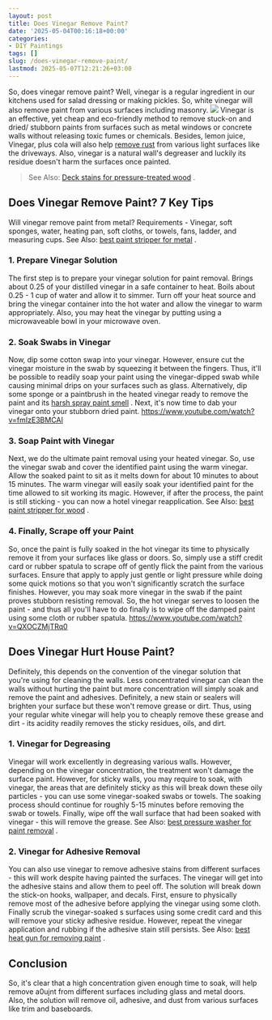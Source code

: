 ```yaml
---
layout: post
title: Does Vinegar Remove Paint?
date: '2025-05-04T00:16:18+00:00'
categories:
- DIY Paintings
tags: []
slug: /does-vinegar-remove-paint/
lastmod: 2025-05-07T12:21:26+03:00
---
```


So, does vinegar remove paint? Well, vinegar is a regular ingredient in our kitchens used for salad dressing or making pickles. So, white vinegar will also remove paint from various surfaces including masonry.
![](/assets/img/12/Pest-Control.jpg)
Vinegar is an effective, yet cheap and eco-friendly method to remove stuck-on and dried/ stubborn paints from surfaces such as metal windows or concrete walls without releasing toxic fumes or chemicals.
Besides, lemon juice, Vinegar, plus cola will also help
[remove rust](https://pestpolicy.com/best-rust-remover-for-driveways/)
from various light surfaces like the driveways. Also, vinegar is a natural wall's degreaser and luckily its residue doesn't harm the surfaces once painted.
> See Also:
> [Deck stains for pressure-treated wood](https://pestpolicy.com/best-deck-stain-for-pressure-treated-wood/)
> .
## Does Vinegar Remove Paint? 7 Key Tips
Will vinegar remove paint from metal?
Requirements - Vinegar, soft sponges, water, heating pan, soft cloths, or towels, fans, ladder, and measuring cups. See Also:
[best paint stripper for metal](https://pestpolicy.com/best-paint-stripper-for-metal/)
.
### 1. Prepare Vinegar Solution
The first step is to prepare your vinegar solution for paint removal. Brings about 0.25 of your distilled vinegar in a safe container to heat. Boils about 0.25 - 1 cup of water and allow it to simmer.
Turn off your heat source and bring the vinegar container into the hot water and allow the vinegar to warm appropriately. Also, you may heat the vinegar by putting using a microwaveable bowl in your microwave oven.
### 2. Soak Swabs in Vinegar
Now, dip some cotton swap into your vinegar. However, ensure cut the vinegar moisture in the swab by squeezing it between the fingers.
Thus, it'll be possible to readily soap your paint using the vinegar-dipped swab while causing minimal drips on your surfaces such as glass.
Alternatively, dip some sponge or a paintbrush in the heated vinegar ready to remove the paint and its
[harsh spray paint smell](https://pestpolicy.com/how-to-get-rid-of-spray-paint-smell/)
. Next, it's now time to dab your vinegar onto your stubborn dried paint.
https://www.youtube.com/watch?v=fmIzE3BMCAI
### 3. Soap Paint with Vinegar
Next, we do the ultimate paint removal using your heated vinegar. So, use the vinegar swab and cover the identified paint using the warm vinegar. Allow the soaked paint to sit as it melts down for about 10 minutes to about 15 minutes.
The warm vinegar will easily soak your identified paint for the time allowed to sit working its magic. However, if after the process, the paint is still sticking - you can now a hotel vinegar reapplication. See Also:
[best paint stripper for wood](https://pestpolicy.com/best-paint-stripper-for-wood/)
.
### 4. Finally, Scrape off your Paint
So, once the paint is fully soaked in the hot vinegar its time to physically remove it from your surfaces like glass or doors. So, simply use a stiff credit card or rubber spatula to scrape off of gently flick the paint from the various surfaces.
Ensure that apply to apply just gentle or light pressure while doing some quick motions so that you won't significantly scratch the surface finishes. However, you may soak more vinegar in the swab if the paint proves stubborn resisting removal.
So, the hot vinegar serves to loosen the paint - and thus all you'll have to do finally is to wipe off the damped paint using some cloth or rubber spatula.
https://www.youtube.com/watch?v=QXOCZMjTRq0
## Does Vinegar Hurt House Paint?
Definitely, this depends on the convention of the vinegar solution that you're using for cleaning the walls. Less concentrated vinegar can clean the walls without hurting the paint but more concentration will simply soak and remove the paint and adhesives.
Definitely, a new stain or sealers will brighten your surface but these won't remove grease or dirt. Thus, using your regular white vinegar will help you to cheaply remove these grease and dirt - its acidity readily removes the sticky residues, oils, and dirt.
### 1. Vinegar for Degreasing
Vinegar will work excellently in degreasing various walls. However, depending on the vinegar concentration, the treatment won't damage the surface paint.
However, for sticky walls, you may require to soak, with vinegar, the areas that are definitely sticky as this will break down these oily particles - you can use some vinegar-soaked swabs or towels.
The soaking process should continue for roughly 5-15 minutes before removing the swab or towels. Finally, wipe off the wall surface that had been soaked with vinegar - this will remove the grease. See Also:
[best pressure washer for paint removal](https://pestpolicy.com/best-pressure-washer-for-paint-removal/)
.
### 2. Vinegar for Adhesive Removal
You can also use vinegar to remove adhesive stains from different surfaces - this will work despite having painted the surfaces. The vinegar will get into the adhesive stains and allow them to peel off.
The solution will break down the stick-on hooks, wallpaper, and decals. First, ensure to physically remove most of the adhesive before applying the vinegar using some cloth.
Finally scrub the vinegar-soaked s surfaces using some credit card and this will remove your sticky adhesive residue. However, repeat the vinegar application and rubbing if the adhesive stain still persists. See Also:
[best heat gun for removing paint](https://pestpolicy.com/best-heat-gun-for-removing-paint/)
.
## Conclusion
So, it's clear that a high concentration given enough time to soak, will help remove a0ujnt from different surfaces including glass and metal doors. Also, the solution will remove oil, adhesive, and dust from various surfaces like trim and baseboards.
